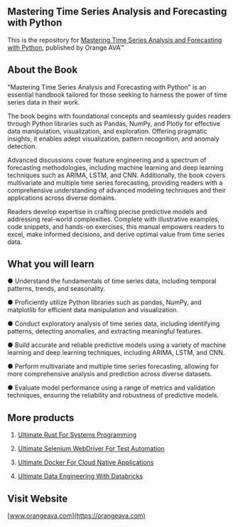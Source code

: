 ## Mastering Time Series Analysis and Forecasting with Python

This is the repository for [Mastering Time Series Analysis and Forecasting with Python](https://orangeava.com/products/mastering-time-series-analysis-and-forecasting-with-python), published by Orange AVA™


## About the Book
"Mastering Time Series Analysis and Forecasting with Python" is an essential handbook tailored for those seeking to harness the power of time series data in their work.

The book begins with foundational concepts and seamlessly guides readers through Python libraries such as Pandas, NumPy, and Plotly for effective data manipulation, visualization, and exploration. Offering pragmatic insights, it enables adept visualization, pattern recognition, and anomaly detection. 

Advanced discussions cover feature engineering and a spectrum of forecasting methodologies, including machine learning and deep learning techniques such as ARIMA, LSTM, and CNN. Additionally, the book covers multivariate and multiple time series forecasting, providing readers with a comprehensive understanding of advanced modeling techniques and their applications across diverse domains.

Readers develop expertise in crafting precise predictive models and addressing real-world complexities. Complete with illustrative examples, code snippets, and hands-on exercises, this manual empowers readers to excel, make informed decisions, and derive optimal value from time series data.


## What you will learn
● Understand the fundamentals of time series data, including temporal patterns, trends, and seasonality.

● Proficiently utilize Python libraries such as pandas, NumPy, and matplotlib for efficient data manipulation and visualization.

● Conduct exploratory analysis of time series data, including identifying patterns, detecting anomalies, and extracting meaningful features.

● Build accurate and reliable predictive models using a variety of machine learning and deep learning techniques, including ARIMA, LSTM, and CNN.

● Perform multivariate and multiple time series forecasting, allowing for more comprehensive analysis and prediction across diverse datasets.

● Evaluate model performance using a range of metrics and validation techniques, ensuring the reliability and robustness of predictive models.


## More products

1. [Ultimate Rust For Systems Programming](https://orangeava.com/products/ultimate-rust-for-systems-programming)
2. [Ultimate Selenium WebDriver For Test Automation](https://orangeava.com/products/ultimate-selenium-webdriver-for-test-automation)
3. [Ultimate Docker For Cloud Native Applications](https://orangeava.com/products/ultimate-docker-for-cloud-native-applications)

4. [Ultimate Data Engineering With Databricks](https://orangeava.com/products/ultimate-data-engineering-with-databricks)

## Visit Website 
[www.orangeava.com](https://orangeava.com)
